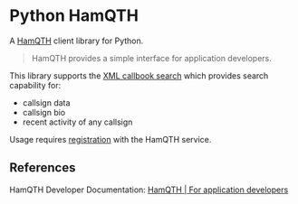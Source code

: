 # Python HamQTH

A [HamQTH] client library for Python.

> HamQTH provides a simple interface for application developers.

This library supports the [XML callbook search](https://www.hamqth.com/developers.php#xml_search) which provides search capability for:

 - callsign data
 - callsign bio
 - recent activity of any callsign

Usage requires [registration](https://www.hamqth.com/register.php) with the HamQTH service.

## References

HamQTH Developer Documentation: [HamQTH | For application developers]

[HamQTH]: https://www.hamqth.com
[HamQTH | For application developers]: https://www.hamqth.com/developers.php
